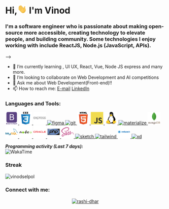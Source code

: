 

<h1 align="left">Hi,<img src="https://raw.githubusercontent.com/ABSphreak/ABSphreak/master/gifs/Hi.gif" width="30px" /> I'm Vinod</h1>
<h3 align="left"> I'm a software engineer who is passionate about making open-source more accessible, creating technology to elevate people, and building community. Some technologies I enjoy working with include ReactJS, Node.js (JavaScript, APIs). </h3>

<!-- <p align="left"> <img src="https://komarev.com/ghpvc/?username=Rashi1997&label=Profile%20views&color=0e75b6&style=flat" alt="" /> </p> -->

<!-- Here are some ideas to get you started:
--> -->

<!-- - 😻 I recently won the coderHack competition !.
- 🔭 I’m currently exploring AI and Web-Development, looking for opportunities to contribute to open source -->
- 🌱 I’m currently learning , UI UX, React, Vue, Node JS express and many more.
- 👯 I’m looking to collaborate on Web Development and AI competitions
- 💬 Ask me about Web Development(Front-end)!!
- 📫 How to reach me: [E-mail](mailto:vinodselpol@gmail.com?subject=[GitHub]%20Source%20Readme) [LinkedIn](https://www.linkedin.com/in/vinod-selpol/)

<h3 align="left">Languages and Tools:</h3>
<p align="left"> <a href="https://getbootstrap.com" target="_blank"> <img src="https://raw.githubusercontent.com/devicons/devicon/master/icons/bootstrap/bootstrap-plain-wordmark.svg" alt="bootstrap" width="40" height="40"/> </a> <a href="https://www.w3schools.com/css/" target="_blank"> <img src="https://raw.githubusercontent.com/devicons/devicon/master/icons/css3/css3-original-wordmark.svg" alt="css3" width="40" height="40"/> </a> <a href="https://expressjs.com" target="_blank"> <img src="https://raw.githubusercontent.com/devicons/devicon/master/icons/express/express-original-wordmark.svg" alt="express" width="40" height="40"/> </a> <a href="https://www.figma.com/" target="_blank"> <img src="https://www.vectorlogo.zone/logos/figma/figma-icon.svg" alt="figma" width="40" height="40"/> </a> </a> <a href="https://git-scm.com/" target="_blank"> <img src="https://www.vectorlogo.zone/logos/git-scm/git-scm-icon.svg" alt="git" width="40" height="40"/> </a> <a href="https://www.w3.org/html/" target="_blank"> <img src="https://raw.githubusercontent.com/devicons/devicon/master/icons/html5/html5-original-wordmark.svg" alt="html5" width="40" height="40"/> </a> <a href="https://developer.mozilla.org/en-US/docs/Web/JavaScript" target="_blank"> <img src="https://raw.githubusercontent.com/devicons/devicon/master/icons/javascript/javascript-original.svg" alt="javascript" width="40" height="40"/> </a> <a href="https://www.linux.org/" target="_blank"> <img src="https://raw.githubusercontent.com/devicons/devicon/master/icons/linux/linux-original.svg" alt="linux" width="40" height="40"/> </a> <a href="https://materializecss.com/" target="_blank"> <img src="https://raw.githubusercontent.com/prplx/svg-logos/5585531d45d294869c4eaab4d7cf2e9c167710a9/svg/materialize.svg" alt="materialize" width="40" height="40"/> </a> <a href="https://www.mongodb.com/" target="_blank"> <img src="https://raw.githubusercontent.com/devicons/devicon/master/icons/mongodb/mongodb-original-wordmark.svg" alt="mongodb" width="40" height="40"/> </a> <a href="https://www.mysql.com/" target="_blank"> <img src="https://raw.githubusercontent.com/devicons/devicon/master/icons/mysql/mysql-original-wordmark.svg" alt="mysql" width="40" height="40"/> </a> <a href="https://nodejs.org" target="_blank"> <img src="https://raw.githubusercontent.com/devicons/devicon/master/icons/nodejs/nodejs-original-wordmark.svg" alt="nodejs" width="40" height="40"/> </a> <a href="https://www.oracle.com/" target="_blank"> <img src="https://raw.githubusercontent.com/devicons/devicon/master/icons/oracle/oracle-original.svg" alt="oracle" width="40" height="40"/> </a> <a href="https://www.php.net" target="_blank"> <img src="https://raw.githubusercontent.com/devicons/devicon/master/icons/php/php-original.svg" alt="php" width="40" height="40"/> <a href="https://sass-lang.com" target="_blank"> <img src="https://raw.githubusercontent.com/devicons/devicon/master/icons/sass/sass-original.svg" alt="sass" width="40" height="40"/> </a> <a href="https://www.sketch.com/" target="_blank"> <img src="https://www.vectorlogo.zone/logos/sketchapp/sketchapp-icon.svg" alt="sketch" width="40" height="40"/> </a> <a href="https://tailwindcss.com/" target="_blank"> <img src="https://www.vectorlogo.zone/logos/tailwindcss/tailwindcss-icon.svg" alt="tailwind" width="40" height="40"/> </a> <a href="https://webpack.js.org" target="_blank"> <img src="https://raw.githubusercontent.com/devicons/devicon/d00d0969292a6569d45b06d3f350f463a0107b0d/icons/webpack/webpack-original-wordmark.svg" alt="webpack" width="40" height="40"/> </a> <a href="https://www.adobe.com/products/xd.html" target="_blank"> <img src="https://cdn.worldvectorlogo.com/logos/adobe-xd.svg" alt="xd" width="40" height="40"/> </a> </p>

<!-- <h3 align="left">Github Stats </h3>
<p>&nbsp;<img align="center" src="https://github-readme-stats.vercel.app/api?username=vinodselpol&show_icons=true&locale=en" alt="vinodselpol" /></p> -->

<b><em>Programming activity (Last 7 days):</em></b> <br/>
    <img src="https://github-readme-stats.vercel.app/api/wakatime?username=vinodkrishnaselpol" alt="WakaTime" />
  </p>
</div>
<h3 align="left">Streak</h3>
<p><img align="center" src="https://github-readme-streak-stats.herokuapp.com/?user=vinodselpol&" alt="vinodselpol" /></p>

<h3 align="left">Connect with me:</h3>
<p align="center">
<a href="https://www.linkedin.com/in/vinod-selpol/" target="blank"><img align="center" src="https://cdn.jsdelivr.net/npm/simple-icons@3.0.1/icons/linkedin.svg" alt="rashi-dhar" height="30" width="40" /></a>
</p>
